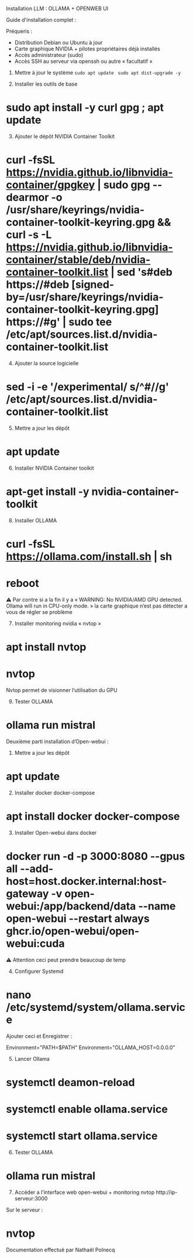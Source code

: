 Installation LLM : OLLAMA + OPENWEB UI 

Guide d'installation complet :

Préqueris :

- Distribution Debian ou Ubuntu à jour 
- Carte graphique NVIDIA + pilotes propriétaires déjà installés 
- Accès administrateur (sudo) 
- Accès SSH au serveur via openssh ou autre « facultatif »

1. Mettre à jour le système
```sudo apt update ```
```sudo apt dist-upgrade -y ```

2. Installer les outils de base
# sudo apt install -y curl gpg ; apt update

3. Ajouter le dépôt NVIDIA Container Toolkit
# curl -fsSL https://nvidia.github.io/libnvidia-container/gpgkey | sudo gpg --dearmor -o /usr/share/keyrings/nvidia-container-toolkit-keyring.gpg && curl -s -L https://nvidia.github.io/libnvidia-container/stable/deb/nvidia-container-toolkit.list | sed 's#deb https://#deb [signed-by=/usr/share/keyrings/nvidia-container-toolkit-keyring.gpg] https://#g' | sudo tee /etc/apt/sources.list.d/nvidia-container-toolkit.list

4.  Ajouter la source logicielle
# sed -i -e '/experimental/ s/^#//g' /etc/apt/sources.list.d/nvidia-container-toolkit.list

5. Mettre a jour les dépôt
# apt update 

6. Installer NVIDIA Container toolkit
# apt-get install -y nvidia-container-toolkit

8. Installer OLLAMA
# curl -fsSL https://ollama.com/install.sh | sh

# reboot

⚠️ Par contre si a la fin il y a « WARNING: No NVIDIA/AMD GPU detected. Ollama will run in CPU-only mode. » la carte graphique n’est pas détecter a vous de régler se problème

7. Installer monitoring nvidia « nvtop »
# apt install nvtop 
# nvtop

Nvtop permet de visionner l’utilisation du GPU

9. Tester OLLAMA 
# ollama run mistral

Deuxième parti installation d’Open-webui :

1. Mettre a jour les dépôt
# apt update

2. Installer docker docker-compose
# apt install docker docker-compose

3. Installer Open-webui dans docker
# docker run -d -p 3000:8080 --gpus all --add-host=host.docker.internal:host-gateway -v open-webui:/app/backend/data --name open-webui --restart always ghcr.io/open-webui/open-webui:cuda

⚠️ Attention ceci peut prendre beaucoup de temp

4. Configurer Systemd 
# nano /etc/systemd/system/ollama.service

Ajouter ceci et Enregistrer : 

Environment="PATH=$PATH"
Environment="OLLAMA_HOST=0.0.0.0"

5. Lancer Ollama 
# systemctl deamon-reload
# systemctl enable ollama.service
# systemctl start ollama.service

6. Tester OLLAMA 
# ollama run mistral 

7. Accéder a l’interface web open-webui + monitoring nvtop 
http://ip-serveur:3000

Sur le serveur :
# nvtop





Documentation effectué par Nathaël Polnecq
